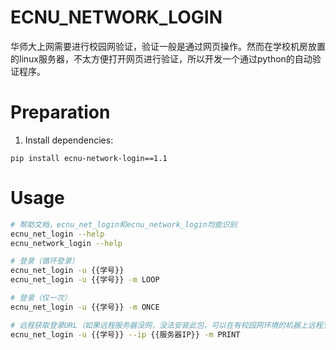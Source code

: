 # ECNU_NETWORK_LOGIN

华师大上网需要进行校园网验证，验证一般是通过网页操作。然而在学校机房放置的linux服务器，不太方便打开网页进行验证，所以开发一个通过python的自动验证程序。

# Preparation

1. Install dependencies:

```
pip install ecnu-network-login==1.1
```

# Usage

```bash
# 帮助文档，ecnu_net_login和ecnu_network_login均能识别
ecnu_net_login --help
ecnu_network_login --help

# 登录（循环登录）
ecnu_net_login -u {{学号}}
ecnu_net_login -u {{学号}} -m LOOP

# 登录（仅一次）
ecnu_net_login -u {{学号}} -m ONCE

# 远程获取登录URL（如果远程服务器没网，没法安装此包，可以在有校园网环境的机器上远程支持获取URL，然后在服务器上wget该URL）
ecnu_net_login -u {{学号}} --ip {{服务器IP}} -m PRINT
```
